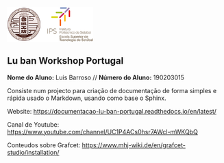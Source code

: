 <img src="./project/docs/source/equipments/manuais/logos/Logo_Luban_IPS_2.png" width="200" />    

## Lu ban Workshop Portugal

<p>
  <strong>Nome do Aluno:</strong> Luis Barroso // <strong>Número do Aluno:</strong> 190203015
</p>

Consiste num projecto para criação de documentação de forma simples e rápida usado o Markdown, usando como base o Sphinx.

Website: https://documentacao-lu-ban-portugal.readthedocs.io/en/latest/

Canal de Youtube: https://www.youtube.com/channel/UC1P4ACs0hsr7AWcl-mWKQbQ

Conteudos sobre Grafcet: https://www.mhj-wiki.de/en/grafcet-studio/installation/
